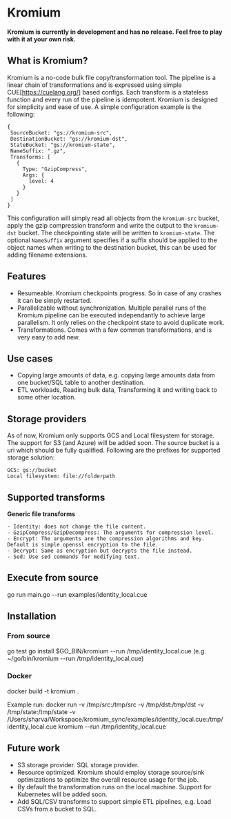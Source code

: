 # Kromium
**Kromium is currently in development and has no release. Feel free to play with it at your own risk.**

## What is Kromium?

Kromium is a no-code bulk file copy/transformation tool. The pipeline is a linear chain of transformations and is expressed using simple CUE[https://cuelang.org/] based configs. Each transform is a stateless function and every run of the pipeline is idempotent. Kromium is designed for simplicity and ease of use. A simple configuration example is the following:

```
{
 SourceBucket: "gs://kromium-src",
 DestinationBucket: "gs://kromium-dst",
 StateBucket: "gs://kromium-state",
 NameSuffix: ".gz",
 Transforms: [
   {
     Type: "GzipCompress",
     Args: {
       level: 4
     }
   }
 ]
}
```

This configuration will simply read all objects from the `kromium-src` bucket, apply the gzip compression transform and write the output to the `kromium-dst` bucket. The checkpointing state will be written to `kromium-state`. The optional `NameSuffix` argument specifies if a suffix should be applied to the object names when writing to the destination bucket, this can be used for adding filename extensions.

## Features
- Resumeable. Kromium checkpoints progress. So in case of any crashes it can be simply restarted.
- Parallelizable without synchronization. Multiple parallel runs of the Kromium pipeline can be executed independantly to achieve large parallelism. It only relies on the checkpoint state to avoid duplicate work.
- Transformations. Comes with a few common transformations, and is very easy to add new.

## Use cases
- Copying large amounts of data, e.g. copying large amounts data from one bucket/SQL table to another destination.
- ETL workloads, Reading bulk data, Transforming it and writing back to some other location.

## Storage providers
As of now, Kromium only supports GCS and Local filesystem for storage. The support for S3 (and Azure) will be added soon. The source bucket is a uri which should be fully qualified. Following are the prefixes for supported storage solution:
```
GCS: gs://bucket
Local filesystem: file://folderpath
```

## Supported transforms
**Generic file transforms**
```
- Identity: does not change the file content.
- GzipCompress/GzipDecompress: The arguments for compression level.
- Encrypt: The arguments are the compression algorithms and key. Default is simple openssl encryption to the file.
- Decrypt: Same as encryption but decrypts the file instead.
- Sed: Use sed commands for modifying text.
```

## Execute from source
go run main.go --run examples/identity_local.cue 

## Installation
### From source
go test
go install
$GO_BIN/kromium --run /tmp/identity_local.cue (e.g. ~/go/bin/kromium --run /tmp/identity_local.cue)

### Docker
docker build -t kromium .

Example run:
docker run -v /tmp/src:/tmp/src -v /tmp/dst:/tmp/dst -v /tmp/state:/tmp/state -v /Users/sharva/Workspace/kromium_sync/examples/identity_local.cue:/tmp/identity_local.cue kromium --run /tmp/identity_local.cue

## Future work
- S3 storage provider. SQL storage provider.
- Resource optimized. Kromium should employ storage source/sink optimizations to optimize the overall resource usage for the job.
- By default the transformation runs on the local machine. Support for Kubernetes will be added soon.
- Add SQL/CSV transforms to support simple ETL pipelines, e.g. Load CSVs from a bucket to SQL.
